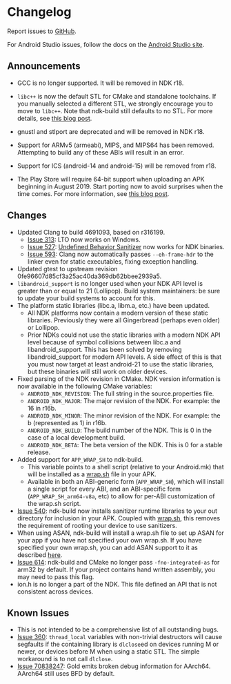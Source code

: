 Changelog
=========

Report issues to [GitHub].

For Android Studio issues, follow the docs on the [Android Studio site].

[GitHub]: https://github.com/android-ndk/ndk/issues
[Android Studio site]: http://tools.android.com/filing-bugs

Announcements
-------------

 * GCC is no longer supported. It will be removed in NDK r18.

 * `libc++` is now the default STL for CMake and standalone toolchains. If you
   manually selected a different STL, we strongly encourage you to move to
   `libc++`. Note that ndk-build still defaults to no STL. For more details, see
   [this blog post](https://android-developers.googleblog.com/2017/09/introducing-android-native-development.html).

 * gnustl and stlport are deprecated and will be removed in NDK r18.

 * Support for ARMv5 (armeabi), MIPS, and MIPS64 has been removed. Attempting to
   build any of these ABIs will result in an error.

 * Support for ICS (android-14 and android-15) will be removed from r18.

 * The Play Store will require 64-bit support when uploading an APK beginning in
   August 2019. Start porting now to avoid surprises when the time comes. For
   more information, see [this blog post](https://android-developers.googleblog.com/2017/12/improving-app-security-and-performance.html).

Changes
-------

 * Updated Clang to build 4691093, based on r316199.
     * [Issue 313]: LTO now works on Windows.
     * [Issue 527]: [Undefined Behavior Sanitizer] now works for NDK binaries.
     * [Issue 593]: Clang now automatically passes `--eh-frame-hdr` to the
       linker even for static executables, fixing exception handling.
 * Updated gtest to upstream revision 0fe96607d85cf3a25ac40da369db62bbee2939a5.
 * `libandroid_support` is no longer used when your NDK API level is greater
   than or equal to 21 (Lollipop). Build system maintainers: be sure to update
   your build systems to account for this.
 * The platform static libraries (libc.a, libm.a, etc.) have been updated.
     * All NDK platforms now contain a modern version of these static libraries.
       Previously they were all Gingerbread (perhaps even older) or Lollipop.
     * Prior NDKs could not use the static libraries with a modern NDK API level
       because of symbol collisions between libc.a and libandroid_support. This
       has been solved by removing libandroid_support for modern API levels. A
       side effect of this is that you must now target at least android-21 to
       use the static libraries, but these binaries will still work on older
       devices.
 * Fixed parsing of the NDK revision in CMake. NDK version information is now
   available in the following CMake variables:
     * `ANDROID_NDK_REVISION`: The full string in the source.properties file.
     * `ANDROID_NDK_MAJOR`: The major revision of the NDK. For example: the 16
       in r16b.
     * `ANDROID_NDK_MINOR`: The minor revision of the NDK. For example: the b
       (represented as 1) in r16b.
     * `ANDROID_NDK_BUILD`: The build number of the NDK. This is 0 in the case
       of a local development build.
     * `ANDROID_NDK_BETA`: The beta version of the NDK. This is 0 for a stable
       release.
 * Added support for `APP_WRAP_SH` to ndk-build.
     * This variable points to a shell script (relative to your Android.mk) that
       will be installed as a [wrap.sh] file in your APK.
     * Available in both an ABI-generic form (`APP_WRAP_SH`), which will install
       a single script for every ABI, and an ABI-specific form
       (`APP_WRAP_SH_arm64-v8a`, etc) to allow for per-ABI customization of the
       wrap.sh script.
 * [Issue 540]: ndk-build now installs sanitizer runtime libraries to your out
   directory for inclusion in your APK. Coupled with [wrap.sh], this removes the
   requirement of rooting your device to use sanitizers.
 * When using ASAN, ndk-build will install a wrap.sh file to set up ASAN for
   your app if you have not specified your own wrap.sh. If you have specified
   your own wrap.sh, you can add ASAN support to it as described
   [here](https://github.com/google/sanitizers/wiki/AddressSanitizerOnAndroidO).
 * [Issue 614]: ndk-build and CMake no longer pass `-fno-integrated-as` for
   arm32 by default.  If your project contains hand written assembly, you may
   need to pass this flag.
 * ion.h is no longer a part of the NDK. This file defined an API that is not
   consistent across devices.

[Undefined Behavior Sanitizer]: https://clang.llvm.org/docs/UndefinedBehaviorSanitizer.html
[wrap.sh]: https://developer.android.com/ndk/guides/wrap-script.html
[Issue 313]: https://github.com/android-ndk/ndk/issues/313
[Issue 527]: https://github.com/android-ndk/ndk/issues/527
[Issue 540]: https://github.com/android-ndk/ndk/issues/540
[Issue 593]: https://github.com/android-ndk/ndk/issues/593
[Issue 614]: https://github.com/android-ndk/ndk/issues/614

Known Issues
------------

 * This is not intended to be a comprehensive list of all outstanding bugs.
 * [Issue 360]: `thread_local` variables with non-trivial destructors will cause
   segfaults if the containing library is `dlclose`ed on devices running M or
   newer, or devices before M when using a static STL. The simple workaround is
   to not call `dlclose`.
 * [Issue 70838247]: Gold emits broken debug information for AArch64. AArch64
   still uses BFD by default.

[Issue 360]: https://github.com/android-ndk/ndk/issues/360
[Issue 70838247]: https://issuetracker.google.com/70838247
